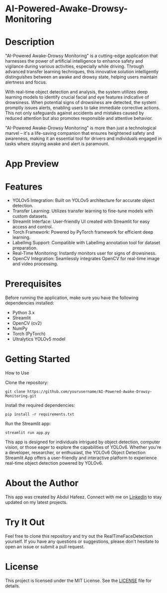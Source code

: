 # AI-Powered-Awake-Drowsy-Monitoring

# Description
"AI-Powered Awake-Drowsy Monitoring" is a cutting-edge application that harnesses the power of artificial intelligence to enhance safety and vigilance during various activities, especially while driving. Through advanced transfer learning techniques, this innovative solution intelligently distinguishes between an awake and drowsy state, helping users maintain alertness and focus.

With real-time object detection and analysis, the system utilizes deep learning models to identify crucial facial and eye features indicative of drowsiness. When potential signs of drowsiness are detected, the system promptly issues alerts, enabling users to take immediate corrective actions. This not only safeguards against accidents and mistakes caused by reduced attention but also promotes responsible and attentive behavior.

"AI-Powered Awake-Drowsy Monitoring" is more than just a technological marvel – it's a life-saving companion that ensures heightened safety and awareness, making it an essential tool for drivers and individuals engaged in tasks where staying awake and alert is paramount.

# App Preview

# Features
- YOLOv5 Integration: Built on YOLOv5 architecture for accurate object detection.
- Transfer Learning: Utilizes transfer learning to fine-tune models with custom datasets.
- Streamlit Interface: User-friendly UI created with Streamlit for easy access and control.
- Torch Framework: Powered by PyTorch framework for efficient deep learning.
- LabelImg Support: Compatible with LabelImg annotation tool for dataset preparation.
- Real-Time Monitoring: Instantly monitors user for signs of drowsiness.
- OpenCV Integration: Seamlessly integrates OpenCV for real-time image and video processing.

# Prerequisites
Before running the application, make sure you have the following dependencies installed:

- Python 3.x
- Streamlit
- OpenCV (cv2)
- NumPy
- Torch (PyTorch)
- Ultralytics YOLOv5 model

# Getting Started
 How to Use
 
Clone the repository:

    git clone https://github.com/yourusername/AI-Powered-Awake-Drowsy-Monitoring.git

Install the required dependencies:

    pip install -r requirements.txt

Run the Streamlit app:

    streamlit run app.py

This app is designed for individuals intrigued by object detection, computer vision, or those eager to explore the capabilities of YOLOv6. Whether you're a developer, researcher, or enthusiast, the YOLOv6 Object Detection Streamlit App offers a user-friendly and interactive platform to experience real-time object detection powered by YOLOv6.

# About the Author

This app was created by Abdul Hafeez. Connect with me on [LinkedIn](https://www.linkedin.com/in/abdul-hafeez-ds/) to stay updated on my latest projects.

# Try It Out
Feel free to clone this repository and try out the RealTimeFaceDetection yourself. If you have any questions or suggestions, please don't hesitate to open an issue or submit a pull request.


        

# License

This project is licensed under the MIT License. See the [LICENSE](LICENSE) file for details.
